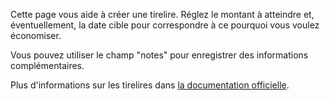 Cette page vous aide à créer une tirelire. Réglez le montant à atteindre et, éventuellement, la date cible pour correspondre à ce pourquoi vous voulez économiser.

Vous pouvez utiliser le champ "notes" pour enregistrer des informations complémentaires.

Plus d'informations sur les tirelires dans [la documentation officielle](https://firefly-iii.readthedocs.io/en/latest/advanced/piggies.html).